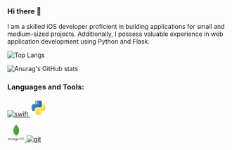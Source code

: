 ### Hi there 👋

I am a skilled iOS developer proficient in building applications for small and medium-sized projects. Additionally, I possess valuable experience in web application development using Python and Flask.

![Top Langs](https://github-readme-stats.vercel.app/api/top-langs/?username=Khant-SoDOpe&layout=compact)

![Anurag's GitHub stats](https://github-readme-stats.vercel.app/api?username=Khant-SoDOpe&show_icons=true)



<h3 align="left">Languages and Tools:</h3>

<a href="https://developer.apple.com/swift/" target="_blank" rel="noreferrer"> <img src="https://developer.apple.com/swift/images/swift-logo.svg" alt="swift" width="40" height="40"/> </a> 
<a href="https://www.python.org" target="_blank" rel="noreferrer"> <img src="https://raw.githubusercontent.com/devicons/devicon/master/icons/python/python-original.svg" alt="python" width="40" height="40"/> </a>

<a href="https://www.mongodb.com/" target="_blank" rel="noreferrer"> <img src="https://raw.githubusercontent.com/devicons/devicon/master/icons/mongodb/mongodb-original-wordmark.svg" alt="mongodb" width="40" height="40"/> </a><a href="https://git-scm.com/" target="_blank" rel="noreferrer"> <img src="https://www.vectorlogo.zone/logos/git-scm/git-scm-icon.svg" alt="git" width="40" height="40"/> </a>
